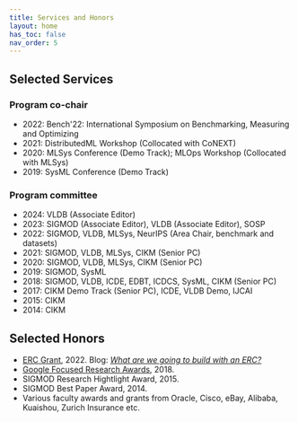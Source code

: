 ```yaml
---
title: Services and Honors
layout: home
has_toc: false
nav_order: 5
---
```


## Selected Services

### Program co-chair

- 2022: Bench'22: International Symposium on Benchmarking, Measuring and Optimizing
- 2021: DistributedML Workshop (Collocated with CoNEXT) 
- 2020: MLSys Conference (Demo Track); MLOps Workshop (Collocated with MLSys)
- 2019: SysML Conference (Demo Track)

### Program committee 

- 2024: VLDB (Associate Editor)
- 2023: SIGMOD (Associate Editor), VLDB (Associate Editor), SOSP 
- 2022: SIGMOD, VLDB, MLSys, NeurIPS (Area Chair, benchmark and datasets)
- 2021: SIGMOD, VLDB, MLSys, CIKM (Senior PC) 
- 2020: SIGMOD, VLDB, MLSys, CIKM (Senior PC)
- 2019: SIGMOD, SysML
- 2018: SIGMOD, VLDB, ICDE, EDBT, ICDCS, SysML, CIKM (Senior PC)
- 2017: CIKM Demo Track (Senior PC), ICDE, VLDB Demo, IJCAI
- 2015: CIKM
- 2014: CIKM


## Selected Honors

- [ERC Grant](https://erc.europa.eu/homepage), 2022. Blog: [_What are we going to build with an ERC?_](https://ds3lab.ghost.io/what-are-we-building-with-an-erc/)
- [Google Focused Research Awards](https://research.google/outreach/past-programs/focused-research-awards/), 2018.
- SIGMOD Research Hightlight Award, 2015.
- SIGMOD Best Paper Award, 2014.
- Various faculty awards and grants from Oracle, Cisco, eBay, Alibaba, Kuaishou, Zurich Insurance etc.
